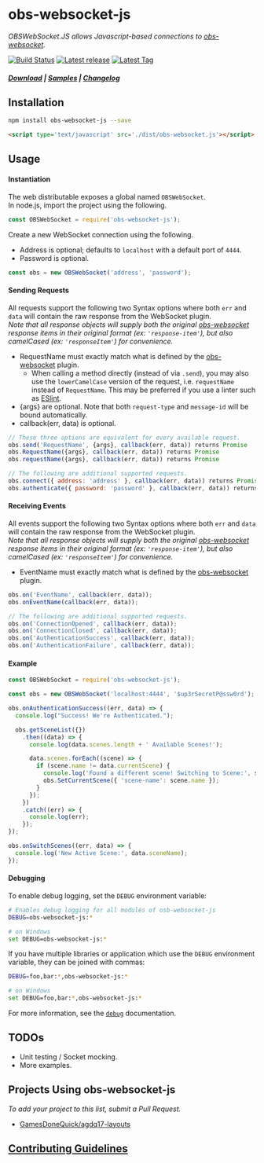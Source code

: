 # obs-websocket-js

*OBSWebSocket.JS allows Javascript-based connections to [obs-websocket][link-obswebsocket].*

[![Build Status][badge-build-status]][link-Travis-CI] [![Latest release][badge-release]][link-releases] [![Latest Tag][badge-tag]][link-tags]

##### [Download][link-download] | [Samples][link-samples] | [Changelog][link-changelog]

## Installation
```sh
npm install obs-websocket-js --save
```
```html
<script type='text/javascript' src='./dist/obs-websocket.js'></script>
```

## Usage
#### Instantiation
The web distributable exposes a global named `OBSWebSocket`.  
In node.js, import the project using the following.  

```js
const OBSWebSocket = require('obs-websocket-js');
```

Create a new WebSocket connection using the following.
- Address is optional; defaults to `localhost` with a default port of `4444`.  
- Password is optional.  

```js
const obs = new OBSWebSocket('address', 'password');
```

#### Sending Requests
All requests support the following two Syntax options where both `err` and `data` will contain the raw response from the WebSocket plugin.  
_Note that all response objects will supply both the original [obs-websocket][link-obswebsocket] response items in their original format (ex: `'response-item'`), but also camelCased (ex: `'responseItem'`) for convenience._  
- RequestName must exactly match what is defined by the [obs-websocket][link-obswebsocket] plugin.  
  - When calling a method directly (instead of via `.send`), you may also use the `lowerCamelCase` version of the request, i.e. `requestName` instead of `RequestName`. This may be preferred if you use a linter such as [ESlint](http://eslint.org/).
- {args} are optional. Note that both `request-type` and `message-id` will be bound automatically.  
- callback(err, data) is optional.  

```js
// These three options are equivalent for every available request.
obs.send('RequestName', {args}, callback(err, data)) returns Promise
obs.RequestName({args}, callback(err, data)) returns Promise
obs.requestName({args}, callback(err, data)) returns Promise

// The following are additional supported requests.
obs.connect({ address: 'address' }, callback(err, data)) returns Promise
obs.authenticate({ password: 'password' }, callback(err, data)) returns Promise
```

#### Receiving Events
All events support the following two Syntax options where both `err` and `data` will contain the raw response from the WebSocket plugin.  
_Note that all response objects will supply both the original [obs-websocket][link-obswebsocket] response items in their original format (ex: `'response-item'`), but also camelCased (ex: `'responseItem'`) for convenience._  
- EventName must exactly match what is defined by the [obs-websocket][link-obswebsocket] plugin.

```js
obs.on('EventName', callback(err, data));
obs.onEventName(callback(err, data));

// The following are additional supported requests.
obs.on('ConnectionOpened', callback(err, data));
obs.on('ConnectionClosed', callback(err, data));
obs.on('AuthenticationSuccess', callback(err, data));
obs.on('AuthenticationFailure', callback(err, data));
```

#### Example
```js
const OBSWebSocket = require('obs-websocket-js');

const obs = new OBSWebSocket('localhost:4444', '$up3rSecretP@ssw0rd');

obs.onAuthenticationSuccess((err, data) => {
  console.log("Success! We're Authenticated.");

  obs.getSceneList({})
    .then((data) => {
      console.log(data.scenes.length + ' Available Scenes!');

      data.scenes.forEach((scene) => {
        if (scene.name != data.currentScene) {
          console.log('Found a different scene! Switching to Scene:', scene.name);
          obs.SetCurrentScene({ 'scene-name': scene.name });
        }
      });
    })
    .catch((err) => {
      console.log(err);
    });
});

obs.onSwitchScenes((err, data) => {
  console.log('New Active Scene:', data.sceneName);
});
```

#### Debugging
To enable debug logging, set the `DEBUG` environment variable:
```bash
# Enables debug logging for all modules of osb-websocket-js
DEBUG=obs-websocket-js:*

# on Windows
set DEBUG=obs-websocket-js:*
```

If you have multiple libraries or application which use the `DEBUG` environment variable, they can be joined with commas:
```bash
DEBUG=foo,bar:*,obs-websocket-js:*

# on Windows
set DEBUG=foo,bar:*,obs-websocket-js:*
```

For more information, see the [`debug`][link-debug] documentation.

## TODOs
- Unit testing / Socket mocking.
- More examples.

## Projects Using **obs-websocket-js**
_To add your project to this list, submit a Pull Request._
- [GamesDoneQuick/agdq17-layouts](https://github.com/GamesDoneQuick/agdq17-layouts)

## [Contributing Guidelines][link-contributing]



  [link-obswebsocket]: https://github.com/Palakis/obs-websocket "OBS WebSocket Plugin"
  [link-Travis-CI]: https://travis-ci.org/haganbmj/obs-websocket-js "Travis CI"
  [badge-build-status]: https://img.shields.io/travis/haganbmj/obs-websocket-js/master.svg?style=flat "Travis Status"
  [badge-tag]: https://img.shields.io/github/tag/haganbmj/obs-websocket-js.svg?style=flat "Latest Tag"
  [badge-release]: https://img.shields.io/github/release/haganbmj/obs-websocket-js.svg?style=flat "Latest Release"

  [link-releases]:  https://github.com/haganbmj/obs-websocket-js/releases "obs-websocket-js Releases"
  [link-tags]: https://github.com/haganbmj/obs-websocket-js/tags "obs-websocket-js Tags"
  [link-download]: https://github.com/haganbmj/obs-websocket-js/blob/gh-pages/dist/obs-websocket.js "Download"
  [link-documentation]: https://github.com/haganbmj/obs-websocket-js/blob/gh-pages/DOCUMENTATION.md "Documentation"
  [link-samples]: https://github.com/haganbmj/obs-websocket-js/tree/master/samples "Samples"
  [link-changelog]: https://github.com/haganbmj/obs-websocket-js/blob/gh-pages/CHANGELOG.md "Changelog"
  [link-contributing]: .github/CONTRIBUTING.md "Contributing"
  [link-debug]: https://github.com/visionmedia/debug "Debug Documentation"
